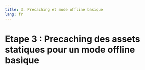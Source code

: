 ```yaml
---
title: 3. Precaching et mode offline basique
lang: fr
---
```


# Etape 3 : Precaching des assets statiques pour un mode offline basique